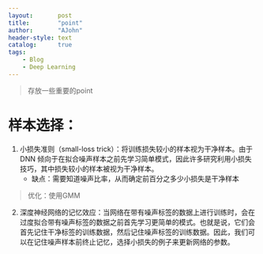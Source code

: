 ```yaml
---
layout:       post
title:        "point"
author:       "AJohn"
header-style: text
catalog:      true
tags:
    - Blog
    - Deep Learning
---
```


>存放一些重要的point

# 样本选择：
1. 小损失准则（small-loss trick）：将训练损失较小的样本视为干净样本。由于 DNN 倾向于在拟合噪声样本之前先学习简单模式，因此许多研究利用小损失技巧，其中损失较小的样本被视为干净样本。
   - 缺点：需要知道噪声比率，从而确定前百分之多少小损失是干净样本

>优化：使用GMM

2. 深度神经网络的记忆效应：当网络在带有噪声标签的数据上进行训练时，会在过度拟合带有噪声标签的数据之前首先学习更简单的模式。也就是说，它们会首先记住干净标签的训练数据，然后记住噪声标签的训练数据。因此，我们可以在记住噪声样本前终止记忆，选择小损失的例子来更新网络的参数。